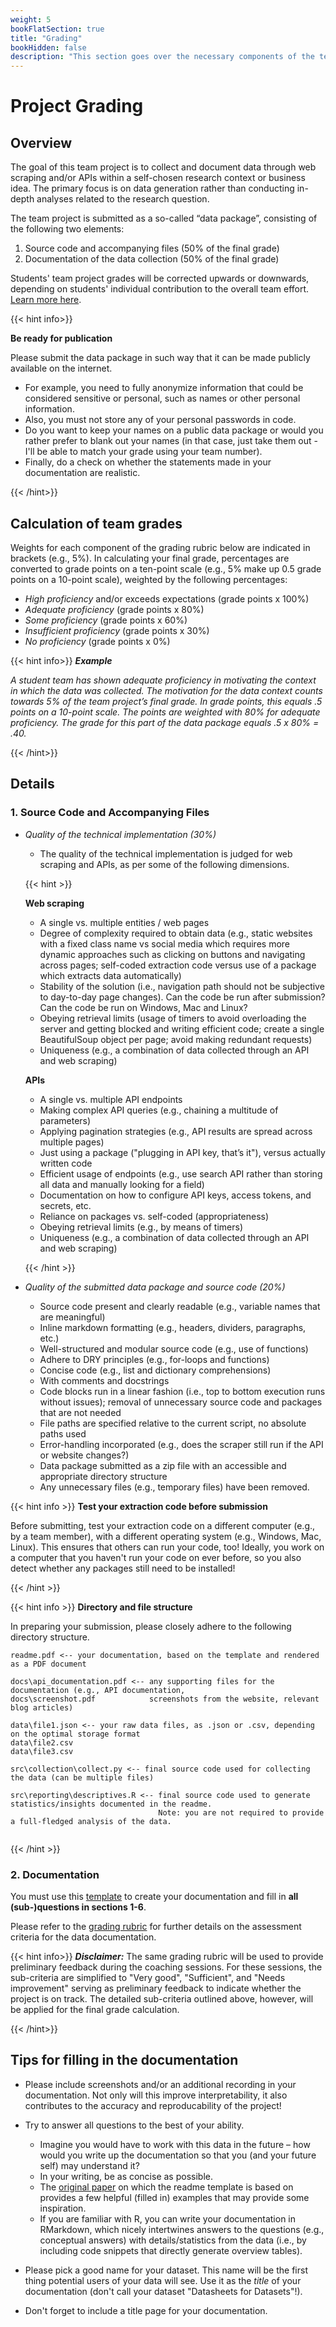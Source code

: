 ```yaml
---
weight: 5
bookFlatSection: true
title: "Grading"
bookHidden: false
description: "This section goes over the necessary components of the team project and its grading details, along with an overview of the self- and peer assessment."
---
```



# Project Grading

## Overview
The goal of this team project is to collect and document data through web scraping and/or APIs within a self-chosen research context or business idea. The primary focus is on data generation rather than conducting in-depth analyses related to the research question.

The team project is submitted as a so-called “data package”, consisting of the following two elements:

1. Source code and accompanying files (50% of the final grade)
2. Documentation of the data collection (50% of the final grade)

Students' team project grades will be corrected upwards or downwards, depending on students' individual contribution to the overall team effort. [Learn more here](resources/peerassessment).


{{< hint info>}}

**Be ready for publication**

Please submit the data package in such way that it can be made publicly available on the internet.

- For example, you need to fully anonymize information that could be considered sensitive or personal, such as names or other personal information. 
- Also, you must not store any of your personal passwords in code. 
- Do you want to keep your names on a public data package or would you rather prefer to blank out your names (in that case, just take them out - I'll be able to match your grade using your team number).
- Finally, do a check on whether the statements made in your documentation are realistic.

{{< /hint>}}
## Calculation of team grades
Weights for each component of the grading rubric below are indicated in brackets (e.g., 5%). In calculating your final grade, percentages are converted to grade points on a ten-point scale (e.g., 5% make up 0.5 grade points on a 10-point scale), weighted by the following percentages:

* *High proficiency* and/or exceeds expectations (grade points x 100%)
* *Adequate proficiency* (grade points x 80%)
* *Some proficiency* (grade points x 60%)
* *Insufficient proficiency* (grade points x 30%)
* *No proficiency* (grade points x 0%)


{{< hint info>}}
***Example***

*A student team has shown adequate proficiency in motivating the context in which the data was collected. The motivation for the data context counts towards 5% of the team project’s final grade. In grade points, this equals .5 points on a 10-point scale. The points are weighted with 80% for adequate proficiency. The grade for this part of the data package equals .5 x 80% = .40.*

{{< /hint>}}


## Details


### **1. Source Code and Accompanying Files**

- *Quality of the technical implementation (30%)*
  - The quality of the technical implementation is judged for web scraping and APIs, as per some of the following dimensions.

  {{< hint >}}

  **Web scraping**
  - A single vs. multiple entities / web pages
  - Degree of complexity required to obtain data (e.g., static websites with a fixed class name vs social media which requires more dynamic approaches such as clicking on buttons and navigating across pages; self-coded extraction code versus use of a package which extracts data automatically)
  - Stability of the solution (i.e., navigation path should not be subjective to day-to-day page changes). Can the code be run after submission? Can the code be run on Windows, Mac and Linux?
  - Obeying retrieval limits (usage of timers to avoid overloading the server and getting blocked and writing efficient code; create a single BeautifulSoup object per page; avoid making redundant requests)
  - Uniqueness (e.g., a combination of data collected through an API and web scraping)

  **APIs**
  - A single vs. multiple API endpoints
  - Making complex API queries (e.g., chaining a multitude of parameters)
  - Applying pagination strategies (e.g., API results are spread across multiple pages)
  - Just using a package ("plugging in API key, that’s it"), versus actually written code
  - Efficient usage of endpoints (e.g., use search API rather than storing all data and manually looking for a field)
  - Documentation on how to configure API keys, access tokens, and secrets, etc.
  - Reliance on packages vs. self-coded (appropriateness)
  - Obeying retrieval limits (e.g., by means of timers)
  - Uniqueness (e.g., a combination of data collected through an API and web scraping)

  {{< /hint >}}


- *Quality of the submitted data package and source code (20%)*  
  - Source code present and clearly readable (e.g., variable names that are meaningful)
  - Inline markdown formatting (e.g., headers, dividers, paragraphs, etc.)
  - Well-structured and modular source code (e.g., use of functions)
  - Adhere to DRY principles (e.g., for-loops and functions)
  - Concise code (e.g., list and dictionary comprehensions)
  - With comments and docstrings
  - Code blocks run in a linear fashion (i.e., top to bottom execution runs without issues); removal of unnecessary source code and packages that are not needed
  - File paths are specified relative to the current script, no absolute paths used
  -  Error-handling incorporated (e.g., does the scraper still run if the API or website changes?)
  - Data package submitted as a zip file with an accessible and appropriate directory structure
  - Any unnecessary files (e.g., temporary files) have been removed.


{{< hint info >}}
__Test your extraction code before submission__

Before submitting, test your extraction code on a different computer (e.g., by a team member), with a different operating system (e.g., Windows, Mac, Linux). This ensures that others can run your code, too! Ideally, you work on a computer that you haven't run your code on ever before, so you also detect whether any packages still need to be installed!

{{< /hint >}}

{{< hint info >}}
__Directory and file structure__


In preparing your submission, please closely adhere to the following directory structure.

```
readme.pdf <-- your documentation, based on the template and rendered as a PDF document

docs\api_documentation.pdf <-- any supporting files for the documentation (e.g., API documentation,
docs\screenshot.pdf            screenshots from the website, relevant blog articles)

data\file1.json <-- your raw data files, as .json or .csv, depending on the optimal storage format
data\file2.csv
data\file3.csv

src\collection\collect.py <-- final source code used for collecting the data (can be multiple files)

src\reporting\descriptives.R <-- final source code used to generate statistics/insights documented in the readme.
                                 Note: you are not required to provide a full-fledged analysis of the data.
                                 
```

{{< /hint >}}


### **2. Documentation**

You must use this [template](/docs/project/Datasheets_for_DataSets.zip) to create your documentation and fill in __all (sub-)questions in sections 1-6__. 

Please refer to the [grading rubric](content\docs\other\odcm-project-rubric.pdf) for further details on the assessment criteria for the data documentation.

{{< hint info>}}
***Disclaimer:***
The same grading rubric will be used to provide preliminary feedback during the coaching sessions. For these sessions, the sub-criteria are simplified to "Very good", "Sufficient", and "Needs improvement" serving as preliminary feedback to indicate whether the project is on track. The detailed sub-criteria outlined above, however, will be applied for the final grade calculation.


{{< /hint>}}

## Tips for filling in the documentation

- Please include screenshots and/or an additional recording in your documentation. Not only will this improve interpretability, it also contributes to the accuracy and reproducability of the project!

-	Try to answer all questions to the best of your ability.
    - Imagine you would have to work with this data in the future – how would you write up the documentation so that you (and your future self) may understand it?
    - In your writing, be as concise as possible. 
    - The [original paper](https://arxiv.org/pdf/1803.09010.pdf) on which the readme template is based on provides a few helpful (filled in) examples that may provide some inspiration.
    - If you are familiar with R, you can write your documentation in RMarkdown, which nicely intertwines answers to the questions (e.g., conceptual answers) with details/statistics from the data (i.e., by including code snippets that directly generate overview tables).

- Please pick a good name for your dataset. This name will be the first thing potential users of your data will see. Use it as the *title* of your documentation (don't call your dataset "Datasheets for Datasets"!). 
- Don't forget to include a title page for your documentation.
